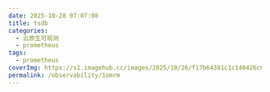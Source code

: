 ```yaml
---
date: 2025-10-28 07:07:08
title: tsdb
categories:
  - 云原生可观测
  - prometheus
tags:
  - prometheus
coverImg: https://s1.imagehub.cc/images/2025/10/26/f17b64381c1c140426c6acdccacb87a7.jpg
permalink: /observability/1omrm
---
```

